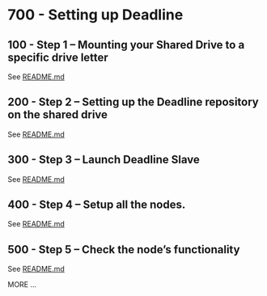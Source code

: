 # 700 - Setting up Deadline

## 100 - Step 1 – Mounting your Shared Drive to a specific drive letter

See [README.md](./100/README.md)

## 200 - Step 2 – Setting up the Deadline repository on the shared drive

See [README.md](./200/README.md)

## 300 - Step 3 – Launch Deadline Slave

See [README.md](./300/README.md)

## 400 - Step 4 – Setup all the nodes.

See [README.md](./400/README.md)

## 500 - Step 5 – Check the node’s functionality

See [README.md](./500/README.md)

MORE ...
